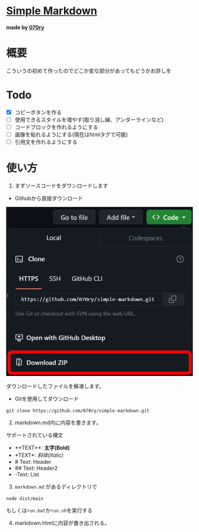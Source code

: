 # [Simple Markdown](https://github.com/070ry/simple-markdown)
**made by [070ry](https://github.com/070ry)**

# 概要
こういうの初めて作ったのでどこか変な部分があってもどうかお許しを

# Todo
- [x] コピーボタンを作る
- [ ] 使用できるスタイルを増やす(取り消し線、アンダーラインなど)
- [ ] コードブロックを作れるようにする
- [ ] 画像を貼れるようにする(現在はhtmlタグで可能)
- [ ] 引用文を作れるようにする

# 使い方
1. まずソースコードをダウンロードします

- Githubから直接ダウンロード

![1.png](./images/1.png)

ダウンロードしたファイルを解凍します。


- Gitを使用してダウンロード
```
git clone https://github.com/070ry/simple-markdown.git
```

2. markdown.md内に内容を書きます。

サポートされている構文
- \*\*TEXT\*\*: **太字(Bold)**
- \*TEXT\*: *斜体(Italic)*
- \# Text: Header
- \#\# Text: Header2
- \-Text: List

3. `markdown.md` があるディレクトリで
```
node dist/main
```
もしくは`run.bat`か`run.sh`を実行する

4. markdown.htmlに内容が書き出される。
